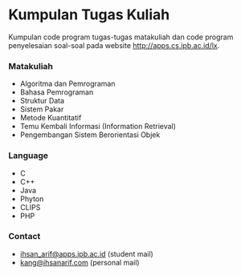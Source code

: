 # Kumpulan Tugas Kuliah #
Kumpulan code program tugas-tugas matakuliah dan code program penyelesaian soal-soal pada website http://apps.cs.ipb.ac.id/lx.

### Matakuliah ###
* Algoritma dan Pemrograman
* Bahasa Pemrograman
* Struktur Data
* Sistem Pakar
* Metode Kuantitatif
* Temu Kembali Informasi (Information Retrieval)
* Pengembangan Sistem Berorientasi Objek

### Language ###
* C 
* C++
* Java
* Phyton
* CLIPS
* PHP

### Contact ###
* ihsan_arif@apps.ipb.ac.id (student mail)
* kang@ihsanarif.com (personal mail)
